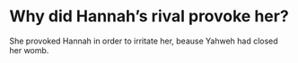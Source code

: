 # Why did Hannah’s rival provoke her?

She provoked Hannah in order to irritate her, beause Yahweh had closed her womb.
